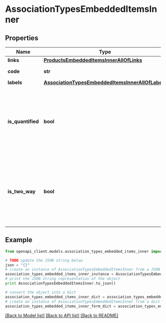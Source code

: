 # AssociationTypesEmbeddedItemsInner


## Properties
Name | Type | Description | Notes
------------ | ------------- | ------------- | -------------
**links** | [**ProductsEmbeddedItemsInnerAllOfLinks**](ProductsEmbeddedItemsInnerAllOfLinks.md) |  | [optional] 
**code** | **str** | Association type code | 
**labels** | [**AssociationTypesEmbeddedItemsInnerAllOfLabels**](AssociationTypesEmbeddedItemsInnerAllOfLabels.md) |  | [optional] 
**is_quantified** | **bool** | When true, the association is a quantified association (Only available in the PIM Serenity version.) | [optional] [default to False]
**is_two_way** | **bool** | When true, the association is a two-way association (Only available in the PIM Serenity version.) | [optional] [default to False]

## Example

```python
from openapi_client.models.association_types_embedded_items_inner import AssociationTypesEmbeddedItemsInner

# TODO update the JSON string below
json = "{}"
# create an instance of AssociationTypesEmbeddedItemsInner from a JSON string
association_types_embedded_items_inner_instance = AssociationTypesEmbeddedItemsInner.from_json(json)
# print the JSON string representation of the object
print AssociationTypesEmbeddedItemsInner.to_json()

# convert the object into a dict
association_types_embedded_items_inner_dict = association_types_embedded_items_inner_instance.to_dict()
# create an instance of AssociationTypesEmbeddedItemsInner from a dict
association_types_embedded_items_inner_form_dict = association_types_embedded_items_inner.from_dict(association_types_embedded_items_inner_dict)
```
[[Back to Model list]](../README.md#documentation-for-models) [[Back to API list]](../README.md#documentation-for-api-endpoints) [[Back to README]](../README.md)


